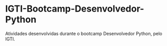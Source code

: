# IGTI-Bootcamp-Desenvolvedor-Python
Atividades desenvolvidas durante o bootcamp Desenvolvedor Python, pelo IGTI.
